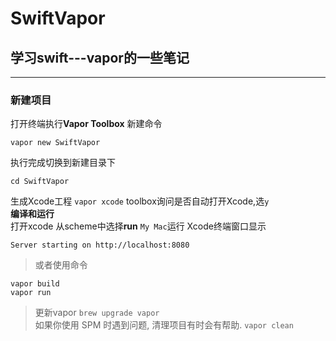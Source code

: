 # SwiftVapor
## 学习swift---vapor的一些笔记
---
### 新建项目
打开终端执行<b>Vapor Toolbox</b> 新建命令  
```
vapor new SwiftVapor  
```  
执行完成切换到新建目录下  
```
cd SwiftVapor
```  
生成Xcode工程  `vapor xcode` toolbox询问是否自动打开Xcode,选`y`  
**编译和运行**  
打开xcode 从scheme中选择**run** `My Mac`运行   Xcode终端窗口显示  
```
Server starting on http://localhost:8080
```   
>或者使用命令
```
vapor build
vapor run
```  
>更新vapor  `brew upgrade vapor`  
>如果你使用 SPM 时遇到问题, 清理项目有时会有帮助.
>`vapor clean`




